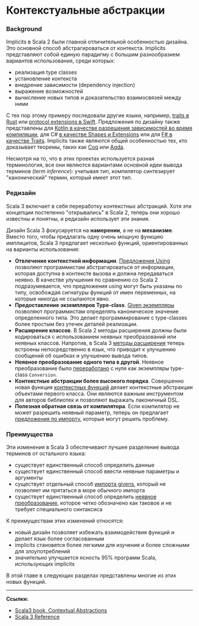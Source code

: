 # Контекстуальные абстракции

### Background

Implicits в Scala 2 были главной отличительной особенностью дизайна. 
Это основной способ абстрагироваться от контекста.
Implicits представляют собой единую парадигму с большим разнообразием вариантов использования, среди которых:
- реализация type classes
- установление контекста
- внедрение зависимости (dependency injection)
- выражение возможностей
- вычисление новых типов и доказательство взаимосвязей между ними

С тех пор этому примеру последовали другие языки, например, 
[traits в Rust](https://doc.rust-lang.org/rust-by-example/trait.html) 
или [protocol extensions в Swift](https://docs.swift.org/swift-book/LanguageGuide/Protocols.html#ID521). 
Предложения по дизайну также представлены для 
[Kotlin в качестве разрешения зависимостей во время компиляции](https://github.com/Kotlin/KEEP/blob/e863b25f8b3f2e9b9aaac361c6ee52be31453ee0/proposals/compile-time-dependency-resolution.md), 
для C# [в качестве Shapes и Extensions](https://github.com/dotnet/csharplang/discussions/164) 
или для [F# в качестве Traits](https://github.com/MattWindsor91/visualfsharp/blob/hackathon-vs/examples/fsconcepts.md).
Implicits также являются общей особенностью тех, кто доказывает теоремы, 
таких как [Coq](https://coq.inria.fr/refman/language/extensions/implicit-arguments.html)
или [Agda](https://agda.readthedocs.io/en/latest/language/implicit-arguments.html).

Несмотря на то, что в этих проектах используется разная терминология, 
все они являются вариантами основной идеи вывода терминов (_term inference_): 
учитывая тип, компилятор синтезирует "канонический" термин, который имеет этот тип.


### Редизайн

Scala 3 включает в себя переработку контекстных абстракций. 
Хотя эти концепции постепенно "открывались" в Scala 2, 
теперь они хорошо известны и понятны, и редизайн использует эти знания.

Дизайн Scala 3 фокусируется на **намерении**, а не на **механизме**. 
Вместо того, чтобы предлагать одну очень мощную функцию имплицитов, 
Scala 3 предлагает несколько функций, ориентированных на варианты использования:
- **Отвлечение контекстной информации**. 
[Предложения Using](abstractions/ca-using) 
позволяют программистам абстрагироваться от информации, которая доступна в контексте вызова и должна передаваться неявно. 
В качестве улучшения по сравнению со Scala 2 подразумевается, 
что предложения using могут быть указаны по типу, 
освобождая сигнатуры функций от имен переменных, на которые никогда не ссылаются явно.
- **Предоставление экземпляров Type-class**. 
[Given экземпляры](abstractions/ca-type-classes) позволяют программистам определять каноническое значение определенного типа. 
Это делает программирование с type-classes более простым без утечек деталей реализации.
- **Расширение классов**. 
В Scala 2 методы расширения должны были кодироваться с использованием неявных преобразований или неявных классов. 
Напротив, в Scala 3 [методы расширения](abstractions/ca-extension-methods) 
теперь встроены непосредственно в язык, что приводит к улучшению сообщений об ошибках и улучшению вывода типов.
- **Неявное преобразование одного типа в другой**.
Неявное преобразование было [переработано](abstractions/ca-implicit-conversions) с нуля 
как экземпляры type-class `Conversion`.
- **Контекстные абстракции более высокого порядка**. 
Совершенно новая функция [контекстных функций](type-system/types-dependent-function) 
делает контекстные абстракции объектами первого класса. 
Они являются важным инструментом для авторов библиотек и позволяют выражать лаконичный DSL.
- **Полезная обратная связь от компилятора**. 
Если компилятор не может разрешить неявный параметр, 
теперь он предлагает [предложения по импорту](https://www.scala-lang.org/blog/2020/05/05/scala-3-import-suggestions.html), 
которые могут решить проблему.


### Преимущества

Эти изменения в Scala 3 обеспечивают лучшее разделение вывода терминов от остального языка:
- существует единственный способ определить данные
- существует единственный способ ввести неявные параметры и аргументы
- существует отдельный способ [импорта givens](abstractions/ca-given-imports), 
который не позволяет им прятаться в море обычного импорта
- существует единственный способ определить [неявное преобразование](abstractions/ca-implicit-conversions), 
которое четко обозначено как таковое и не требует специального синтаксиса

К преимуществам этих изменений относятся:
- новый дизайн позволяет избежать взаимодействия функций и делает язык более согласованным
- implicits становятся более легкими для изучения и более сложными для злоупотреблений
- значительно улучшается ясность 95% программ Scala, использующих implicits

В этой главе в следующих разделах представлены многие из этих новых функций.


---

**Ссылки:**
- [Scala3 book, Contextual Abstractions](https://docs.scala-lang.org/scala3/book/ca-contextual-abstractions-intro.html)
- [Scala 3 Reference](https://docs.scala-lang.org/scala3/reference/contextual/index.html)
